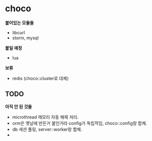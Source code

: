 choco
=================

__붙어있는 모듈들__
- libcurl
- storm, mysql

__붙일 예정__
- lua

__보류__
- redis (choco::cluster로 대체)



TODO
----
__아직 안 된 것들__
- microthread 메모리 자동 해제 처리.
- orm은 옛날에 만든거 붙인거라 config가 독립적임, choco::config랑 합체.
- db 세션 풀링, server::worker랑 합체.
- 
